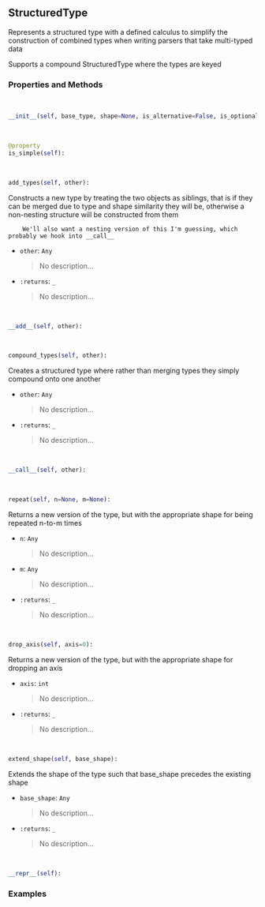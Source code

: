 ## <a id="McUtils.McUtils.Parsers.StructuredType.StructuredType">StructuredType</a>
Represents a structured type with a defined calculus to simplify the construction of combined types when writing
parsers that take multi-typed data

Supports a compound StructuredType where the types are keyed

### Properties and Methods
<a id="McUtils.McUtils.Parsers.StructuredType.StructuredType.__init__" class="docs-object-method">&nbsp;</a>
```python
__init__(self, base_type, shape=None, is_alternative=False, is_optional=False, default_value=None): 
```

<a id="McUtils.McUtils.Parsers.StructuredType.StructuredType.is_simple" class="docs-object-method">&nbsp;</a>
```python
@property
is_simple(self): 
```

<a id="McUtils.McUtils.Parsers.StructuredType.StructuredType.add_types" class="docs-object-method">&nbsp;</a>
```python
add_types(self, other): 
```
Constructs a new type by treating the two objects as siblings, that is if they can be merged due to type and
        shape similarity they will be, otherwise a non-nesting structure will be constructed from them

        We'll also want a nesting version of this I'm guessing, which probably we hook into __call__
- `other`: `Any`
    >No description...
- `:returns`: `_`
    >No description...

<a id="McUtils.McUtils.Parsers.StructuredType.StructuredType.__add__" class="docs-object-method">&nbsp;</a>
```python
__add__(self, other): 
```

<a id="McUtils.McUtils.Parsers.StructuredType.StructuredType.compound_types" class="docs-object-method">&nbsp;</a>
```python
compound_types(self, other): 
```
Creates a structured type where rather than merging types they simply compound onto one another
- `other`: `Any`
    >No description...
- `:returns`: `_`
    >No description...

<a id="McUtils.McUtils.Parsers.StructuredType.StructuredType.__call__" class="docs-object-method">&nbsp;</a>
```python
__call__(self, other): 
```

<a id="McUtils.McUtils.Parsers.StructuredType.StructuredType.repeat" class="docs-object-method">&nbsp;</a>
```python
repeat(self, n=None, m=None): 
```
Returns a new version of the type, but with the appropriate shape for being repeated n-to-m times
- `n`: `Any`
    >No description...
- `m`: `Any`
    >No description...
- `:returns`: `_`
    >No description...

<a id="McUtils.McUtils.Parsers.StructuredType.StructuredType.drop_axis" class="docs-object-method">&nbsp;</a>
```python
drop_axis(self, axis=0): 
```
Returns a new version of the type, but with the appropriate shape for dropping an axis
- `axis`: `int`
    >No description...
- `:returns`: `_`
    >No description...

<a id="McUtils.McUtils.Parsers.StructuredType.StructuredType.extend_shape" class="docs-object-method">&nbsp;</a>
```python
extend_shape(self, base_shape): 
```
Extends the shape of the type such that base_shape precedes the existing shape
- `base_shape`: `Any`
    >No description...
- `:returns`: `_`
    >No description...

<a id="McUtils.McUtils.Parsers.StructuredType.StructuredType.__repr__" class="docs-object-method">&nbsp;</a>
```python
__repr__(self): 
```

### Examples
